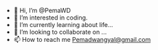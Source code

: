 - 👋 Hi, I’m @PemaWD
- 👀 I’m interested in coding.
- 🌱 I’m currently learning about life...
- 💞️ I’m looking to collaborate on ...
- 📫 How to reach me Pemadwangyal@gmail.com

<!---
PemaWD/PemaWD is a ✨ special ✨ repository because its `README.md` (this file) appears on your GitHub profile.
You can click the Preview link to take a look at your changes.
--->
